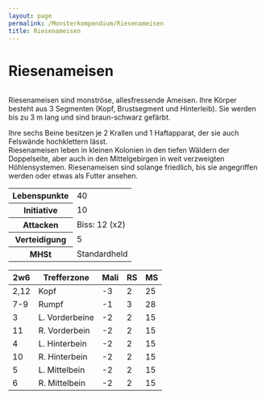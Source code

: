 ```yaml
---
layout: page
permalink: /Monsterkompendium/Riesenameisen
title: Riesenameisen
---
```


# Riesenameisen

<img alt="" src="{{ site.baseurl }}/assets/images/monster/riesenameise.jpg"/>

Riesenameisen sind monströse, allesfressende Ameisen. Ihre Körper besteht aus 3 Segmenten (Kopf, Brustsegment und Hinterleib). Sie werden bis zu 3 m lang und sind braun-schwarz gefärbt.

<p>Ihre sechs Beine besitzen je 2 Krallen und 1 Haftapparat, der sie auch Felswände hochklettern lässt.<br/>
Riesenameisen leben in kleinen Kolonien in den tiefen Wäldern der Doppelseite, aber auch in den Mittelgebirgen in weit verzweigten Höhlensystemen. Riesenameisen sind solange friedlich, bis sie angegriffen werden oder etwas als Futter ansehen.</p>
<table  >
<tbody>
<tr><th>Lebenspunkte</th><td>40</td></tr>
<tr><th>Initiative</th><td>10</td></tr>
<tr><th>Attacken</th><td>Biss: 12 (x2)</td></tr>
<tr><th>Verteidigung</th><td>5</td></tr>
<tr><th>MHSt</th><td>Standardheld</td></tr>
</tbody>
</table>
<table  >
<thead>
<tr><th>2w6</th><th>Trefferzone</th><th>Mali</th><th>RS</th><th>MS</th></tr>
</thead>
<tbody>
<tr><td>2,12</td><td>Kopf</td><td>-3</td><td>2</td><td>25</td></tr>
<tr><td>7-9</td><td>Rumpf</td><td>-1</td><td>3</td><td>28</td></tr>
<tr><td>3</td><td>L. Vorderbeine</td><td>-2</td><td>2</td><td>15</td></tr>
<tr><td>11</td><td>R. Vorderbein</td><td>-2</td><td>2</td><td>15</td></tr>
<tr><td>4</td><td>L. Hinterbein</td><td>-2</td><td>2</td><td>15</td></tr>
<tr><td>10</td><td>R. Hinterbein</td><td>-2</td><td>2</td><td>15</td></tr>
<tr><td>5</td><td>L. Mittelbein</td><td>-2</td><td>2</td><td>15</td></tr>
<tr><td>6</td><td>R. Mittelbein</td><td>-2</td><td>2</td><td>15</td></tr>
</tbody>
</table>
